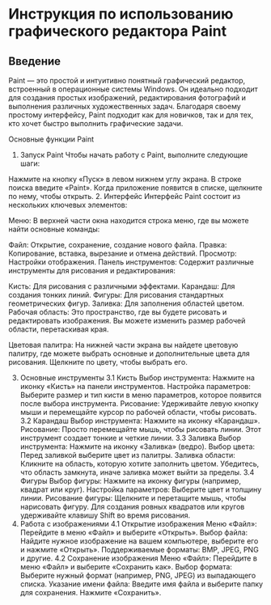 # Инструкция по использованию графического редактора Paint
## Введение
Paint — это простой и интуитивно понятный графический редактор, встроенный в операционные системы Windows. Он идеально подходит для создания простых изображений, редактирования фотографий и выполнения различных художественных задач. Благодаря своему простому интерфейсу, Paint подходит как для новичков, так и для тех, кто хочет быстро выполнить графические задачи.

Основные функции Paint
1. Запуск Paint
Чтобы начать работу с Paint, выполните следующие шаги:

Нажмите на кнопку «Пуск» в левом нижнем углу экрана.
В строке поиска введите «Paint».
Когда приложение появится в списке, щелкните по нему, чтобы открыть.
2. Интерфейс
Интерфейс Paint состоит из нескольких ключевых элементов:

Меню: В верхней части окна находится строка меню, где вы можете найти основные команды:

Файл: Открытие, сохранение, создание нового файла.
Правка: Копирование, вставка, вырезание и отмена действий.
Просмотр: Настройки отображения.
Панель инструментов: Содержит различные инструменты для рисования и редактирования:

Кисть: Для рисования с различными эффектами.
Карандаш: Для создания тонких линий.
Фигуры: Для рисования стандартных геометрических фигур.
Заливка: Для заполнения областей цветом.
Рабочая область: Это пространство, где вы будете рисовать и редактировать изображения. Вы можете изменить размер рабочей области, перетаскивая края.

Цветовая палитра: На нижней части экрана вы найдете цветовую палитру, где можете выбрать основные и дополнительные цвета для рисования. Щелкните по цвету, чтобы выбрать его.

3. Основные инструменты
3.1 Кисть
Выбор инструмента: Нажмите на иконку «Кисть» на панели инструментов.
Настройка параметров: Выберите размер и тип кисти в меню параметров, которое появится после выбора инструмента.
Рисование: Удерживайте левую кнопку мыши и перемещайте курсор по рабочей области, чтобы рисовать.
3.2 Карандаш
Выбор инструмента: Нажмите на иконку «Карандаш».
Рисование: Просто перемещайте мышь, чтобы рисовать линии. Этот инструмент создает тонкие и четкие линии.
3.3 Заливка
Выбор инструмента: Нажмите на иконку «Заливка» (ведро).
Выбор цвета: Перед заливкой выберите цвет из палитры.
Заливка области: Кликните на область, которую хотите заполнить цветом. Убедитесь, что область замкнута, иначе заливка может выйти за пределы.
3.4 Фигуры
Выбор фигуры: Нажмите на иконку фигуры (например, квадрат или круг).
Настройка параметров: Выберите цвет и толщину линии.
Рисование фигуры: Щелкните и перетащите мышь, чтобы нарисовать фигуру. Для создания ровных квадратов или кругов удерживайте клавишу Shift во время рисования.
4. Работа с изображениями
4.1 Открытие изображения
Меню «Файл»: Перейдите в меню «Файл» и выберите «Открыть».
Выбор файла: Найдите нужное изображение на вашем компьютере, выберите его и нажмите «Открыть». Поддерживаемые форматы: BMP, JPEG, PNG и другие.
4.2 Сохранение изображения
Меню «Файл»: Перейдите в меню «Файл» и выберите «Сохранить как».
Выбор формата: Выберите нужный формат (например, PNG, JPEG) из выпадающего списка.
Указание имени файла: Введите имя файла и выберите папку для сохранения. Нажмите «Сохранить».
